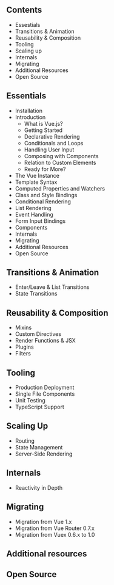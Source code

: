 ## Contents
- Essestials
- Transitions & Animation
- Reusability & Composition
- Tooling
- Scaling up
- Internals 
- Migrating 
- Additional Resources
- Open Source 

## Essentials
- Installation
- Introduction
  - What is Vue.js?
  - Getting Started
  - Declarative Rendering
  - Conditionals and Loops
  - Handling User Input
  - Composing with Components
  - Relation to Custom Elements
  - Ready for More?
- The Vue Instance
- Template Syntax
- Computed Properties and Watchers
- Class and Style Bindings
- Conditional Rendering
- List Rendering
- Event Handling
- Form Input Bindings
- Components
- Internals
- Migrating
- Additional Resources
- Open Source

## Transitions & Animation
- Enter/Leave & List Transitions
- State Transitions

## Reusability & Composition
- Mixins
- Custom Directives
- Render Functions & JSX
- Plugins
- Filters

## Tooling
- Production Deployment
- Single File Components
- Unit Testing
- TypeScript Support

## Scaling Up
- Routing
- State Management
- Server-Side Rendering

## Internals
- Reactivity in Depth

## Migrating
- Migration from Vue 1.x
- Migration from Vue Router 0.7.x
- Migration from Vuex 0.6.x to 1.0

## Additional resources

## Open Source 
